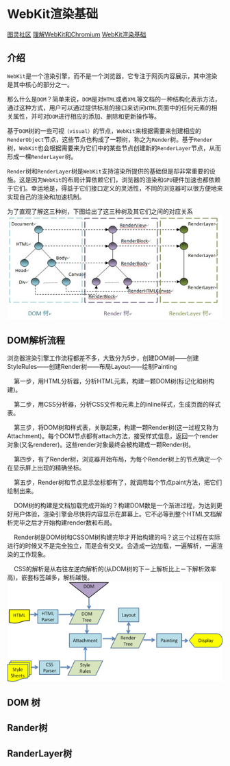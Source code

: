 # WebKit渲染基础

[图灵社区](https://www.ituring.com.cn/)
[理解WebKit和Chromium](https://www.ituring.com.cn/book/1210)
[WebKit渲染基础](https://www.ituring.com.cn/book/miniarticle/40625)

## 介绍

`WebKit`是一个渲染引擎，而不是一个浏览器，它专注于网页内容展示，其中渲染是其中核心的部分之一。

那么什么是`DOM`？简单来说，`DOM`是对`HTML`或者`XML`等文档的一种结构化表示方法，通过这种方式，用户可以通过提供标准的接口来访问`HTML`页面中的任何元素的相关属性，并可对`DOM`进行相应的添加、删除和更新操作等。

基于`DOM`树的一些可视`（visual）`的节点，`WebKit`来根据需要来创建相应的`RenderObject`节点，这些节点也构成了一颗树，称之为`Render`树。基于`Render`树，`WebKit`也会根据需要来为它们中的某些节点创建新的`RenderLayer`节点，从而形成一棵`RenderLayer`树。

`Render`树和`RenderLayer`树是`WebKit`支持渲染所提供的基础但是却非常重要的设施。这是因为`WebKit`的布局计算依赖它们，浏览器的渲染和`GPU`硬件加速也都依赖于它们。幸运地是，得益于它们接口定义的灵活性，不同的浏览器可以很方便地来实现自己的渲染和加速机制。

为了直观了解这三种树，下图给出了这三种树及其它们之间的对应关系
![rander](./images/rander.gif)

## DOM解析流程

浏览器渲染引擎工作流程都差不多，大致分为5步，创建DOM树——创建StyleRules——创建Render树——布局Layout——绘制Painting

    第一步，用HTML分析器，分析HTML元素，构建一颗DOM树(标记化和树构建)。

    第二步，用CSS分析器，分析CSS文件和元素上的inline样式，生成页面的样式表。

    第三步，将DOM树和样式表，关联起来，构建一颗Render树(这一过程又称为Attachment)。每个DOM节点都有attach方法，接受样式信息，返回一个render对象(又名renderer)。这些render对象最终会被构建成一颗Render树。

    第四步，有了Render树，浏览器开始布局，为每个Render树上的节点确定一个在显示屏上出现的精确坐标。

    第五步，Render树和节点显示坐标都有了，就调用每个节点paint方法，把它们绘制出来。 

    DOM树的构建是文档加载完成开始的？构建DOM数是一个渐进过程，为达到更好用户体验，渲染引擎会尽快将内容显示在屏幕上。它不必等到整个HTML文档解析完毕之后才开始构建render数和布局。

    Render树是DOM树和CSSOM树构建完毕才开始构建的吗？这三个过程在实际进行的时候又不是完全独立，而是会有交叉。会造成一边加载，一遍解析，一遍渲染的工作现象。

    CSS的解析是从右往左逆向解析的(从DOM树的下－上解析比上－下解析效率高)，嵌套标签越多，解析越慢。
![webkit渲染引擎工作流程](./images/webkit解析.png)

## DOM 树

## Rander树

## RanderLayer树